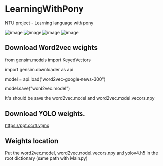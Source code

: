 # LearningWithPony
NTU project - Learning language with pony


![image](https://github.com/weisting-kw/LearningWithPony/blob/main/Exhibition%20Image/yugioh.png)
![image](https://github.com/weisting-kw/LearningWithPony/blob/main/Exhibition%20Image/museum1.jpg)
![image](https://github.com/weisting-kw/LearningWithPony/blob/main/Exhibition%20Image/museum2.jpg)
![image](https://github.com/weisting-kw/LearningWithPony/blob/main/Exhibition%20Image/museum3.jpg)

## Download Word2vec weights

from gensim.models import KeyedVectors

import gensim.downloader as api

model = api.load("word2vec-google-news-300")

model.save("word2vec.model")

It's should be save the word2vec.model and word2vec.model.vecors.npy

## Download YOLO weights.

https://ppt.cc/fLvgmx


## Weights location

Put the word2vec.model, word2vec.model.vecors.npy and yolov4.h5 in the root dictionary (same path with Main.py)




